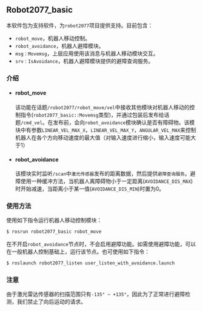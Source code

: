 ## Robot2077_basic

本软件包为支持软件，为`robot2077`项目提供支持。目前包含：

- `robot_move`，机器人移动控制。
- `robot_avoidance`，机器人避障模块。
- `msg：Movemsg`，上层应用使用该消息与机器人移动模块交互。
- `srv：IsAvoidance`，机器人避障模块提供的避障查询服务。

### 介绍

- #### robot_move

  该功能在话题`/robot2077/robot_move/vel`中接收其他模块对机器人移动的控制指令(`robot2077_basic::Movemsg`类型)，并通过包装后发布给话题`/cmd_vel`。在发布前，会向`robot_avoidance`模块确认是否有障碍物。该模块中有参数`LINEAR_VEL_MAX_X`，`LINEAR_VEL_MAX_Y`，`ANGULAR_VEL_MAX`来控制机器人在各个方向移动速度的最大值（对输入速度进行缩小，输入速度可能大于1）

- #### robot_avoidance

  该模块实时监听`/scan`中`激光传感器`发布的距离数据，然后提供`避障查询服务`。避障使用一种缓冲方法，当机器人离障碍物小于一定距离(`AVOIDANCE_DIS_MAX`)时开始减速，当距离小于某一值(`AVOIDANCE_DIS_MIN`)时置为0。

### 使用方法

使用如下指令运行机器人移动控制模块：

```sh
$ rosrun robot2077_basic robot_move
```

在不开启`robot_avoidance`节点时，不会启用避障功能。如需使用避障功能，可以在一般机器人控制基础上，运行该节点。也可使用如下指令：

```sh
$ roslaunch robot2077_listen user_listen_with_avoidance.launch
```

### 注意

由于激光雷达传感器的扫描范围只有`-135° ~ +135°`，因此为了正常进行避障检测，我们禁止了向后运动的请求。